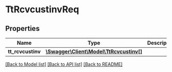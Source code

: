 # TtRcvcustinvReq

## Properties
Name | Type | Description | Notes
------------ | ------------- | ------------- | -------------
**tt_rcvcustinv** | [**\Swagger\Client\Model\TtRcvcustinv[]**](TtRcvcustinv.md) |  | [optional] 

[[Back to Model list]](../README.md#documentation-for-models) [[Back to API list]](../README.md#documentation-for-api-endpoints) [[Back to README]](../README.md)



